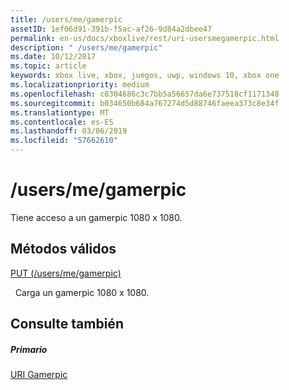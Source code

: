 ```yaml
---
title: /users/me/gamerpic
assetID: 1ef06d91-391b-f5ac-af26-9d84a2dbee47
permalink: en-us/docs/xboxlive/rest/uri-usersmegamerpic.html
description: " /users/me/gamerpic"
ms.date: 10/12/2017
ms.topic: article
keywords: xbox live, xbox, juegos, uwp, windows 10, xbox one
ms.localizationpriority: medium
ms.openlocfilehash: c8304686c3c7bb5a56657da6e737518cf1171348
ms.sourcegitcommit: b034650b684a767274d5d88746faeea373c8e34f
ms.translationtype: MT
ms.contentlocale: es-ES
ms.lasthandoff: 03/06/2019
ms.locfileid: "57662610"
---
```

# <a name="usersmegamerpic"></a>/users/me/gamerpic
Tiene acceso a un gamerpic 1080 x 1080.  
<a id="ID4EQ"></a>

 
## <a name="valid-methods"></a>Métodos válidos

[PUT (/users/me/gamerpic)](uri-usersmegamerpicput.md)

&nbsp;&nbsp;Carga un gamerpic 1080 x 1080.
 
<a id="ID4E1"></a>

 
## <a name="see-also"></a>Consulte también
 
<a id="ID4E3"></a>

 
##### <a name="parent"></a>Primario 

[URI Gamerpic](atoc-reference-gamerpic.md)

   